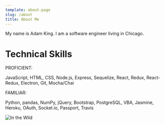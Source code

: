 ```yaml
---
template: about-page
slug: /about
title: About Me
---
```

My name is Adam King. I am a software engineer living in Chicago. 

# Technical Skills #

PROFICIENT:

JavaScript, HTML, CSS, Node.js, Express, Sequelize, React, Redux, React-Redux, Electron, Git, Mocha/Chai

FAMILIAR:

Python, pandas, NumPy, jQuery, Bootstrap, PostgreSQL, VBA, Jasmine, Heroku, OAuth, Socket.io, Passport, Travis

![In the Wild](/assets/in_the_wild.jpeg "In the Wild")
